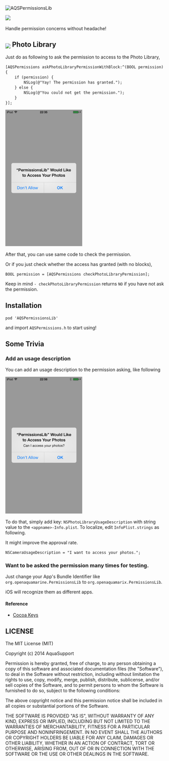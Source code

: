 <img src="https://dl.dropboxusercontent.com/u/7817937/_github/logo.png" width="500px" alt="AQSPermissionsLib" />

![](http://img.shields.io/cocoapods/v/AQSPermissionsLib.svg?style=flat)

Handle permission concerns without headache!

<img src="https://dl.dropboxusercontent.com/u/7817937/_github/AQSPermissionsLib/PhotoLibrary.png" width="42px" valign="bottom" /> Photo Library
---

Just do as following to ask the permission to access to the Photo Library,

```objc
[AQSPermissions askPhotoLibraryPermissionWithBlock:^(BOOL permission) {
	if (permission) {
		NSLog(@"Yay! The permission has granted.");
	} else {
		NSLog(@"You could not get the permission.");
	}
}];
```

<img src="https://raw.githubusercontent.com/AquaSupport/AQSPermissionsLib/master/SS_1.png" width="240px" />

After that, you can use same code to check the permission. 

Or if you just check whether the access has granted (with no blocks),

```objc
BOOL permission = [AQSPermissions checkPhotoLibraryPermission];
```

Keep in mind `- checkPhotoLibraryPermission` returns `NO` if you have not ask the permission.

Installation
---

`pod 'AQSPermissionsLib'`

and import `AQSPermissions.h` to start using!

Some Trivia
---

### Add an usage description

You can add an usage description to the permission asking, like following

<img src="https://raw.githubusercontent.com/AquaSupport/AQSPermissionsLib/master/SS_2.png" width="240px" />

To do that, simply add key: `NSPhotoLibraryUsageDescription` with string value to the `<appname>-Info.plist`. To localize, edit `InfoPlist.strings` as following.

It might improve the approval rate.

```
NSCameraUsageDescription = "I want to access your photos.";
```

### Want to be asked the permission many times for testing.

Just change your App's Bundle Identifier like `org.openaquamarine.PermissionsLib` to `org.openaquamarix.PermissionsLib`.

iOS will recognize them as different apps.

#### Reference

- [Cocoa Keys](https://developer.apple.com/library/ios/documentation/general/Reference/InfoPlistKeyReference/Articles/CocoaKeys.html)

LICENSE
---

The MIT License (MIT)

Copyright (c) 2014 AquaSupport

Permission is hereby granted, free of charge, to any person obtaining a copy
of this software and associated documentation files (the "Software"), to deal
in the Software without restriction, including without limitation the rights
to use, copy, modify, merge, publish, distribute, sublicense, and/or sell
copies of the Software, and to permit persons to whom the Software is
furnished to do so, subject to the following conditions:

The above copyright notice and this permission notice shall be included in all
copies or substantial portions of the Software.

THE SOFTWARE IS PROVIDED "AS IS", WITHOUT WARRANTY OF ANY KIND, EXPRESS OR
IMPLIED, INCLUDING BUT NOT LIMITED TO THE WARRANTIES OF MERCHANTABILITY,
FITNESS FOR A PARTICULAR PURPOSE AND NONINFRINGEMENT. IN NO EVENT SHALL THE
AUTHORS OR COPYRIGHT HOLDERS BE LIABLE FOR ANY CLAIM, DAMAGES OR OTHER
LIABILITY, WHETHER IN AN ACTION OF CONTRACT, TORT OR OTHERWISE, ARISING FROM,
OUT OF OR IN CONNECTION WITH THE SOFTWARE OR THE USE OR OTHER DEALINGS IN THE
SOFTWARE.


